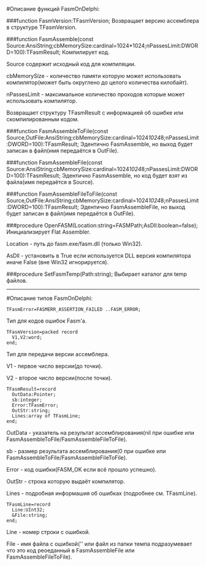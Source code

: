 #Описание функций FasmOnDelphi:

###function FasmVersion:TFasmVersion;
Возвращает версию ассемблера в структуре TFasmVersion.

###function FasmAssemble(const Source:AnsiString;cbMemorySize:cardinal=1024*1024;nPassesLimit:DWORD=100):TFasmResult;
Компилирует код.

Source содержит исходный код для компиляции.

cbMemorySize - количество памяти которую может использовать компилятор(может быть округлено до целого количества килобайт).

nPassesLimit - максимальное количество проходов которые может использовать компилятор.

Возвращает структуру TFasmResult с информацией об ошибке или скомпилированным кодом.

###function FasmAssembleToFile(const Source,OutFile:AnsiString;cbMemorySize:cardinal=1024*1024*8;nPassesLimit:DWORD=100):TFasmResult;
Эдентично FasmAssemble, но выход будет записан в файл(имя передаётся в OutFile).

###function FasmAssembleFile(const Source:AnsiString;cbMemorySize:cardinal=1024*1024*8;nPassesLimit:DWORD=100):TFasmResult;
Эдентично FasmAssemble, но код будет взят из файла(имя передаётся в Source).

###function FasmAssembleFileToFile(const Source,OutFile:AnsiString;cbMemorySize:cardinal=1024*1024*8;nPassesLimit:DWORD=100):TFasmResult;
Эдентично FasmAssembleFile, но выход будет записан в файл(имя передаётся в OutFile).

###procedure OpenFASM(Location:string=FASMPath;AsDll:boolean=false);
Инициализирует Flat Assembler. 

Location - путь до fasm.exe/fasm.dll (только Win32).

AsDll - установить в True если используется DLL версия компилятора иначе False (вне Win32 игнорируется).

###procedure SetFasmTemp(Path:string);
Выбирает каталог для temp файлов.

**********************************************************
#Описание типов FasmOnDelphi:

    TFasmError=FASMERR_ASSERTION_FAILED ..FASM_ERROR;

Тип для кодов ошибок Fasm'а.

    TFasmVersion=packed record
      V1,V2:word;
    end;

Тип для передачи версии ассемблера.

V1 - первое число версии(до точки).

V2 - второе число версии(после точки).

    TFasmResult=record
      OutData:Pointer;
      sb:integer;
      Error:TFasmError;
      OutStr:string;
      Lines:array of TFasmLine;
    end;

OutData - указатель на результат ассемблирования(nil при ошибке или FasmAssembleToFile/FasmAssembleFileToFile).

sb - размер результата ассемблирования(0 при ошибке или FasmAssembleToFile/FasmAssembleFileToFile).

Error - код ошибки(FASM_OK если всё прошло успешно).

OutStr - строка которую выдаёт компилятор.

Lines - подробная информашия об ошибках (подробнее см. TFasmLine).

    TFasmLine=record
      Line:UInt32;
      &File:string;
    end;

Line - номер строки с ошибкой.

File - имя файла с ошибкой('' или файл из папки темпа подразумевает что это код реоеданный в FasmAssembleFile или FasmAssembleFileToFile).